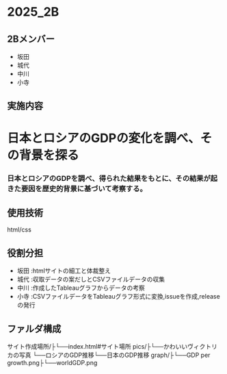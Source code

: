 # 2025_2B

## 2Bメンバー
- 坂田
- 城代
- 中川
- 小寺

## 実施内容
# 日本とロシアのGDPの変化を調べ、その背景を探る
### 日本とロシアのGDPを調べ、得られた結果をもとに、その結果が起きた要因を歴史的背景に基づいて考察する。

## 使用技術
html/css

## 役割分担
- 坂田 :htmlサイトの細工と体裁整え
- 城代 :収取データの案だしとCSVファイルデータの収集
- 中川 :作成したTableauグラフからデータの考察
- 小寺 :CSVファイルデータをTableauグラフ形式に変換,issueを作成,releaseの発行

## ファルダ構成
サイト作成場所/├└──index.html#サイト場所
pics/├└──かわいいヴィクトリカの写真 └──ロシアのGDP推移└──日本のGDP推移
graph/├└──GDP per growth.png├└──worldGDP.png
